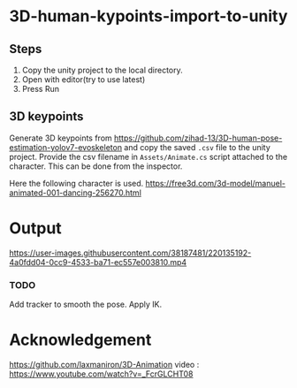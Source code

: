 # 3D-human-kypoints-import-to-unity

## Steps
1. Copy the unity project to the local directory.
2. Open with editor(try to use latest)
3. Press Run

## 3D keypoints
Generate 3D keypoints from https://github.com/zihad-13/3D-human-pose-estimation-yolov7-evoskeleton
and copy the saved ```.csv``` file to the unity project. Provide the csv filename in ```Assets/Animate.cs``` script attached to the character. This can be done from the inspector.

Here the following character is used.
https://free3d.com/3d-model/manuel-animated-001-dancing-256270.html

# Output
https://user-images.githubusercontent.com/38187481/220135192-4a0fdd04-0cc9-4533-ba71-ec557e003810.mp4

### TODO
Add tracker to smooth the pose.
Apply IK.

# Acknowledgement
https://github.com/laxmaniron/3D-Animation
video : https://www.youtube.com/watch?v=_FcrGLCHT08
